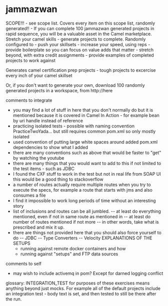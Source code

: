# jammazwan
SCOPE!!!
    - see scope list. Covers every item on this scope list, randomly generated!!
    - If you can complete 100 jammazwan generated projects in rapid sequence, you will be a valuable asset in the Camel marketplace.
Stretch your camel skills - generate projects to complete. Randomly configured to 
    - push your skillsets
    - increase your speed, using reps
    - provide boilerplate so you can focus on value adds that matter
    - stretch beyond, with extra credit assignments
    - provide examples of completed projects to work against
    
Generates camel certification prep projects - tough projects to excercise every inch of your camel skillset

Or, if you don't want to generate your own, download 100 randomly generated projects in a workspace, from http://here

comments to integrate
- you may find a lot of stuff in here that you don't normally do but it is mentioned because it is covered in Camel In Action - for example bean by uri handle instead of reference
- practicing isolated tests - possible with naming convention PracticeTwoYada... but still requires common pom.xml so only mostly isolated
- used convention of putting large white spaces around added pom.xml dependencies to show what I added
- there are many conventions such as above that would be faster to "get" by watching the youtube
- there are many things that you would want to add to this if not limited to the test items - such as JDBC
- I found the CXF stuff to work in the test but not in real life from SOAP UI this would be a good thing to stackoverflow
- a number of routes actually require multiple routes when you try to execute the specs, for example a route that starts with jms and also consumes a file
- I find it impossible to work long periods of time without an interesting story
- list of inclusions and routes can be all jumbled.
    -- at least do everything mentioned, even if not in same route as mentioned in
    -- at least do number of routes mentioned if not more
    -- in other words, take what is prescribed and mix it up.
- there are things not provided here that you should also force yourself to do
    -- JDBC
    -- Type Converters
    -- Velocity
EXPLANATIONS OF THE SETUPS
    - running against remote docker containers and how
    - running against "setups" and FTP data sources

comments to self
- may wish to include activemq in pom? Except for darned logging conflict

glossary:
    INTEGRATION_TEST for purposes of these exercises means anything beyond just mocks. For example all of the default projects include an integration test - body text is set, and then tested to still be there after the run. 